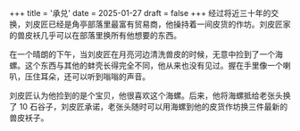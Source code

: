 +++
title = '承兑'
date = 2025-01-27
draft = false
+++
经过将近三十年的交换，刘皮匠已经是角亭部落里最富有贸易商，他操持着一间皮货的作坊。刘皮匠家的兽皮袄几乎可以在部落里换所有他想要的东西。

在一个晴朗的下午，当刘皮匠在月亮河边清洗兽皮的时候，无意中捡到了一个海螺。这个东西与其他的蚌壳长得完全不同，他从来也没有见过。握在手里像一个喇叭，压住耳朵，还可以听到嗡嗡的声音。

刘皮匠认为他捡到的是个宝贝，他很喜欢这个海螺。后来，他将海螺抵给老张头换了 10 石谷子，刘皮匠承诺，老张头随时可以用海螺到他的皮货作坊换三件最新的兽皮袄子。 